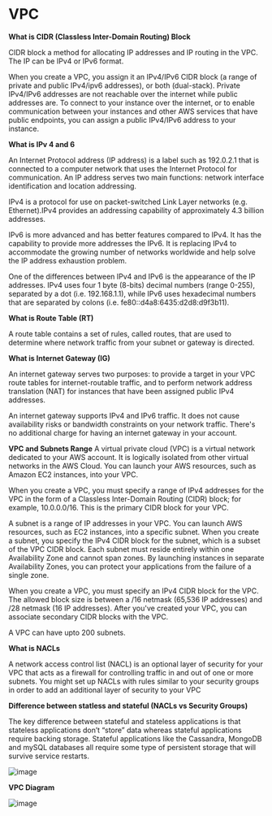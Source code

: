# VPC

**What is CIDR (Classless Inter-Domain Routing) Block**

CIDR block a method for allocating IP addresses and IP routing in the VPC. The IP can be IPv4 or IPv6 format. 

When you create a VPC, you assign it an IPv4/IPv6 CIDR block (a range of private and public IPv4/ipv6 addresses), or both (dual-stack). Private IPv4/IPv6 addresses are not reachable over the internet while public addresses are. To connect to your instance over the internet, or to enable communication between your instances and other AWS services that have public endpoints, you can assign a public IPv4/IPv6 address to your instance. 

**What is IPv 4 and 6**

An Internet Protocol address (IP address) is a label such as 192.0.2.1 that is connected to a computer network that uses the Internet Protocol for communication. An IP address serves two main functions: network interface identification and location addressing.

IPv4 is a protocol for use on packet-switched Link Layer networks (e.g. Ethernet).IPv4 provides an addressing capability of approximately 4.3 billion addresses.

IPv6 is more advanced and has better features compared to IPv4.  It has the capability to provide more addresses the IPv6.  It is replacing IPv4 to accommodate the growing number of networks worldwide and help solve the IP address exhaustion problem.

One of the differences between IPv4 and IPv6 is the appearance of the IP addresses.  IPv4 uses four 1 byte (8-bits) decimal numbers (range 0-255), separated by a dot (i.e. 192.168.1.1), while IPv6 uses hexadecimal numbers that are separated by colons (i.e. fe80::d4a8:6435:d2d8:d9f3b11).  

**What is Route Table (RT)**

A route table contains a set of rules, called routes, that are used to determine where network traffic from your subnet or gateway is directed.

**What is Internet Gateway (IG)**

An internet gateway serves two purposes: to provide a target in your VPC route tables for internet-routable traffic, and to perform network address translation (NAT) for instances that have been assigned public IPv4 addresses.

An internet gateway supports IPv4 and IPv6 traffic. It does not cause availability risks or bandwidth constraints on your network traffic. There's no additional charge for having an internet gateway in your account.

**VPC and Subnets Range**
A virtual private cloud (VPC) is a virtual network dedicated to your AWS account. It is logically isolated from other virtual networks in the AWS Cloud. You can launch your AWS resources, such as Amazon EC2 instances, into your VPC.

When you create a VPC, you must specify a range of IPv4 addresses for the VPC in the form of a Classless Inter-Domain Routing (CIDR) block; for example, 10.0.0.0/16. This is the primary CIDR block for your VPC.

A subnet is a range of IP addresses in your VPC. You can launch AWS resources, such as EC2 instances, into a specific subnet. When you create a subnet, you specify the IPv4 CIDR block for the subnet, which is a subset of the VPC CIDR block. Each subnet must reside entirely within one Availability Zone and cannot span zones. By launching instances in separate Availability Zones, you can protect your applications from the failure of a single zone.

When you create a VPC, you must specify an IPv4 CIDR block for the VPC. The allowed block size is between a /16 netmask (65,536 IP addresses) and /28 netmask (16 IP addresses). After you've created your VPC, you can associate secondary CIDR blocks with the VPC.

A VPC can have  upto 200 subnets.

**What is NACLs**

A network access control list (NACL) is an optional layer of security for your VPC that acts as a firewall for controlling traffic in and out of one or more subnets. You might set up NACLs with rules similar to your security groups in order to add an additional layer of security to your VPC

**Difference between statless and stateful (NACLs vs Security Groups)**

The key difference between stateful and stateless applications is that stateless applications don’t “store” data whereas stateful applications require backing storage.
Stateful applications like the Cassandra, MongoDB and mySQL databases all require some type of persistent storage that will survive service restarts.

![image](https://user-images.githubusercontent.com/94615905/144837456-d20d14fc-98f7-493b-ac28-e2413d3ffa83.png)

**VPC Diagram**

![image](https://user-images.githubusercontent.com/94615905/144837807-51986f9a-677c-44b0-89e0-ff4d8a3bb078.png)



